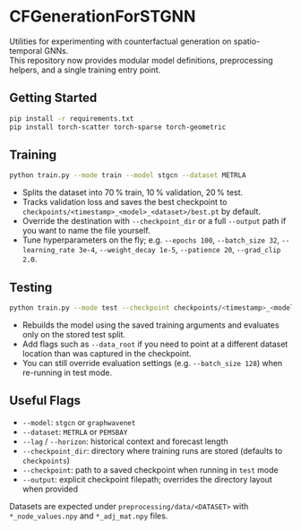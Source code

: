 # CFGenerationForSTGNN

Utilities for experimenting with counterfactual generation on spatio-temporal GNNs.  
This repository now provides modular model definitions, preprocessing helpers, and a single training entry point.

## Getting Started

```bash
pip install -r requirements.txt
pip install torch-scatter torch-sparse torch-geometric
```

## Training

```bash
python train.py --mode train --model stgcn --dataset METRLA
```

- Splits the dataset into 70 % train, 10 % validation, 20 % test.
- Tracks validation loss and saves the best checkpoint to `checkpoints/<timestamp>_<model>_<dataset>/best.pt` by default.
- Override the destination with `--checkpoint_dir` or a full `--output` path if you want to name the file yourself.
- Tune hyperparameters on the fly; e.g. `--epochs 100`, `--batch_size 32`, `--learning_rate 3e-4`, `--weight_decay 1e-5`, `--patience 20`, `--grad_clip 2.0`.

## Testing

```bash
python train.py --mode test --checkpoint checkpoints/<timestamp>_<model>_<dataset>/best.pt
```

- Rebuilds the model using the saved training arguments and evaluates only on the stored test split.
- Add flags such as `--data_root` if you need to point at a different dataset location than was captured in the checkpoint.
- You can still override evaluation settings (e.g. `--batch_size 128`) when re-running in test mode.

## Useful Flags

- `--model`: `stgcn` or `graphwavenet`
- `--dataset`: `METRLA` or `PEMSBAY`
- `--lag` / `--horizon`: historical context and forecast length
- `--checkpoint_dir`: directory where training runs are stored (defaults to `checkpoints`)
- `--checkpoint`: path to a saved checkpoint when running in `test` mode
- `--output`: explicit checkpoint filepath; overrides the directory layout when provided

Datasets are expected under `preprocessing/data/<DATASET>` with `*_node_values.npy` and `*_adj_mat.npy` files. 
